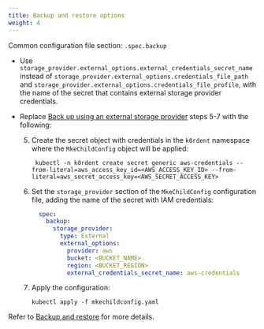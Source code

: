 ```yaml
---
title: Backup and restore options
weight: 4
---
```


Common configuration file section: `.spec.backup`

- Use `storage_provider.external_options.external_credentials_secret_name`
instead of `storage_provider.external_options.credentials_file_path` and
`storage_provider.external_options.credentials_file_profile`, with the name
of the secret that contains external storage provider credentials.

- Replace [Back up using an external storage
  provider](../../../configuration/backup-restore/external) steps 5-7 with the following:

   5. Create the secret object with credentials in the `k0rdent` namespace where
     the `MkeChildConfig` object will be applied:
       ```
        kubectl -n k0rdent create secret generic aws-credentials --from-literal=aws_access_key_id=<AWS_ACCESS_KEY_ID> --from-literal=aws_secret_access_key=<AWS_SECRET_ACCESS_KEY>
       ```
   6. Set the `storage_provider` section of the `MkeChildConfig`
      configuration file, adding the name of the secret with IAM credentials:

         ```yaml
           spec:
             backup:
               storage_provider:
                 type: External
                 external_options:
                   provider: aws
                   bucket: <BUCKET_NAME>
                   region: <BUCKET_REGION>
                   external_credentials_secret_name: aws-credentials
         ```
   7. Apply the configuration:

       ```
       kubectl apply -f mkechildconfig.yaml
       ```

Refer to [Backup and restore](../../../configuration/backup-restore/) for more details.
